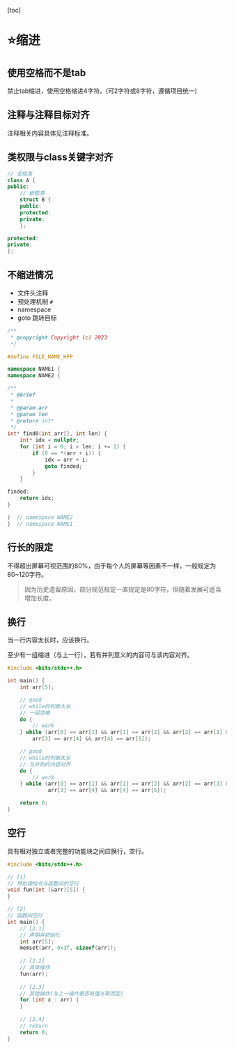 [toc]

# ⭐缩进

## 使用空格而不是tab

禁止tab缩进，使用空格缩进4字符。(可2字符或8字符，遵循项目统一)

## 注释与注释目标对齐

注释相关内容具体见注释标准。

## 类权限与class关键字对齐

```cpp
// 全局类
class A {
public:
    // 嵌套类
    struct B {
    public:
    protected:
    private:
    };

protected:
private:
};
```

## 不缩进情况

- 文件头注释
- 预处理机制 `#`
- namespace
- goto 跳转目标

```cpp
/**
 * @copyright Copyright (c) 2023
 */

#define FILE_NAME_HPP

namespace NAME1 {
namespace NAME2 {

/**
 * @brief 
 * 
 * @param arr 
 * @param len 
 * @return int* 
 */
int* find0(int arr[], int len) {
    int* idx = nullptr;
    for (int i = 0; i < len; i += 1) {
        if (0 == *(arr + i)) {
            idx = arr + i;
            goto finded;
        }
    }

finded:
    return idx;
}

}  // namespace NAME2
}  // namespace NAME1
```

## 行长的限定

不得超出屏幕可视范围的80%，由于每个人的屏幕等因素不一样，一般规定为80~120字符。

> 因为历史遗留原因，部分规范规定一直规定是80字符，但随着发展可适当增加长度。

## 换行

当一行内容太长时，应该换行。

至少有一组缩进（与上一行），若有并列意义的内容可与该内容对齐。

```cpp
#include <bits/stdc++.h>

int main() {
    int arr[5];

    // good
    // while的判断太长
    // 一组空格
    do {
        // work
    } while (arr[0] == arr[1] && arr[1] == arr[2] && arr[2] == arr[3] &&
        arr[3] == arr[4] && arr[4] == arr[5]);

    // good
    // while的判断太长
    // 与并列的内容对齐
    do {
        // work
    } while (arr[0] == arr[1] && arr[1] == arr[2] && arr[2] == arr[3] &&
             arr[3] == arr[4] && arr[4] == arr[5]);

    return 0;
}
```

## 空行

具有相对独立或者完整的功能块之间应换行，空行。

```cpp
#include <bits/stdc++.h>

// [1]
// 预处理指令与函数间的空行
void fun(int (&arr)[5]) {
}

// [2]
// 函数间空行
int main() {
    // [2.1]
    // 声明并初始化
    int arr[5];
    memset(arr, 0x3f, sizeof(arr));
	
    // [2.2]
    // 具体操作
    fun(arr);
	
    // [2.3]
    // 其他操作(与上一操作是否有强关联而定)
    for (int x : arr) {
    }
	
    // [2.4]
    // return
    return 0;
}
```
